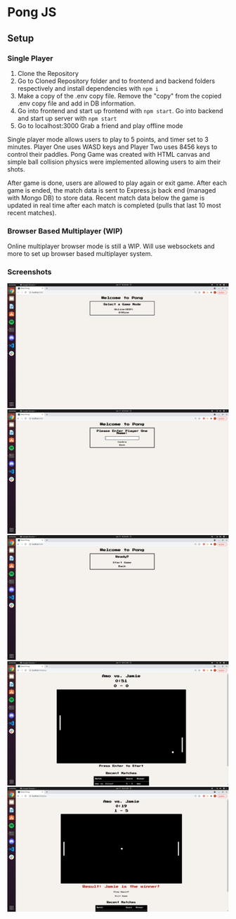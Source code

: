 # Pong JS

## Setup

### Single Player
1. Clone the Repository
2. Go to Cloned Repository folder and to frontend and backend folders respectively and install dependencies with `npm i`
3. Make a copy of the .env copy file. Remove the "copy" from the copied .env copy file and add in DB information.
4. Go into frontend and start up frontend with `npm start`. Go into backend and start up server with `npm start`
5. Go to localhost:3000 Grab a friend and play offline mode

Single player mode allows users to play to 5 points, and timer set to 3 minutes. Player One uses WASD keys and Player Two uses 8456 keys to control their paddles. Pong Game was created with HTML canvas and simple ball collision physics were implemented allowing users to aim their shots.

After game is done, users are allowed to play again or exit game. After each game is ended, the match data is sent to Express.js back end (managed with Mongo DB) to store data. Recent match data below the game is updated in real time after each match is completed (pulls that last 10 most recent matches). 

### Browser Based Multiplayer (WIP)
Online multiplayer browser mode is still a WIP. Will use websockets and more to set up browser based multiplayer system. 


### Screenshots
!["GameMode"](https://github.com/Aman-Hundal/PongJS/blob/main/docs/gameMode.png?raw=true)
!["PlayEntry"](https://github.com/Aman-Hundal/PongJS/blob/main/docs/PlayerName.png?raw=true)
!["Start"](https://github.com/Aman-Hundal/PongJS/blob/main/docs/Start.png?raw=true)
!["Play"](https://github.com/Aman-Hundal/PongJS/blob/main/docs/Play.png?raw=true)
!["Winner"](https://github.com/Aman-Hundal/PongJS/blob/main/docs/gameOver.png?raw=true)
